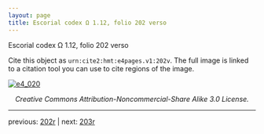```yaml
---
layout: page
title: Escorial codex Ω 1.12, folio 202 verso
---
```


Escorial codex Ω 1.12, folio 202 verso

Cite this object as `urn:cite2:hmt:e4pages.v1:202v`.  The full image is linked to a citation tool you can use to cite regions of the image.

[![e4_020](http://www.homermultitext.org/iipsrv?IIIF=/project/homer/pyramidal/deepzoom/hmt/e4img/2017a/e4_020.tif/full/800,/0/default.jpg)](http://www.homermultitext.org/ict2/?urn=urn:cite2:hmt:e4img.2017a:e4_020) 

<p style="text-align: center; font-style: italic;">Creative Commons Attribution-Noncommercial-Share Alike 3.0 License.</p>

---

previous: [202r](../202r/) | next: [203r](../203r/)